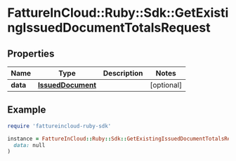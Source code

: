 # FattureInCloud::Ruby::Sdk::GetExistingIssuedDocumentTotalsRequest

## Properties

| Name | Type | Description | Notes |
| ---- | ---- | ----------- | ----- |
| **data** | [**IssuedDocument**](IssuedDocument.md) |  | [optional] |

## Example

```ruby
require 'fattureincloud-ruby-sdk'

instance = FattureInCloud::Ruby::Sdk::GetExistingIssuedDocumentTotalsRequest.new(
  data: null
)
```

